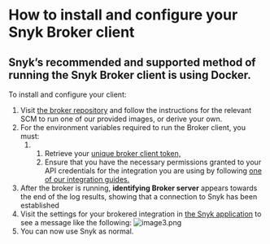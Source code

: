 # How to install and configure your Snyk Broker client

## Snyk’s recommended and supported method of running the Snyk Broker client is using Docker.

To install and configure your client:

1. Visit [the broker repository](https://github.com/snyk/broker) and follow the instructions for the relevant SCM to run one of our provided images, or derive your own.
2. For the environment variables required to run the Broker client, you must:
   1. 1. Retrieve your [unique broker client token,](https://docs.snyk.io/integrations/snyk-broker/retrieve-a-unique-broker-client-token)
      2. Ensure that you have the necessary permissions granted to your API credentials for the integration you are using by following [one of our integration guides.](https://docs.snyk.io/integrations)
3. After the broker is running, **identifying Broker server** appears towards the end of the log results, showing that a connection to Snyk has been established
4. Visit the settings for your brokered integration in [the Snyk application](https://app.snyk.io/) to see a message like the following: ![image3.png](https://support.snyk.io/hc/article_attachments/360014625878/image3.png)
5. You can now use Snyk as normal.

